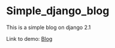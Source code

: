 # Simple_django_blog
This is a simple blog on django 2.1

Link to demo: <a href="https://lw-blog.herokuapp.com/">Blog</a>
